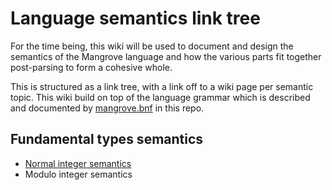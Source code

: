 # Language semantics link tree

For the time being, this wiki will be used to document and design the semantics of the Mangrove language and how the various parts fit together post-parsing to form a cohesive whole.

This is structured as a link tree, with a link off to a wiki page per semantic topic.
This wiki build on top of the language grammar which is described and documented by [mangrove.bnf](https://github.com/mangrove-lang/mangrove-doc/blob/main/mangrove.bnf) in this repo.

## Fundamental types semantics

* [Normal integer semantics](Normal-integer-semantics)
* Modulo integer semantics
